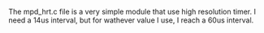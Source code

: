 The mpd_hrt.c file is a very simple module that use high resolution timer.
I need a 14us interval, but for wathever value I use, I reach a 60us interval.
